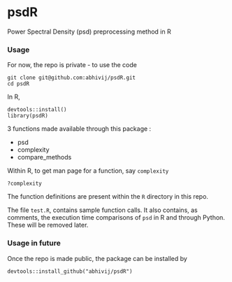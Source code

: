 # psdR
Power Spectral Density (psd) preprocessing method in R

### Usage

For now, the repo is private - to use the code
```
git clone git@github.com:abhivij/psdR.git
cd psdR
```

In R,
```
devtools::install()
library(psdR)
```

3 functions made available through this package :
* psd
* complexity
* compare_methods

Within R, to get man page for a function, say `complexity`
```
?complexity
```

The function definitions are present within the `R` directory in this repo.


The file `test.R`, contains sample function calls. It also contains, as comments, the execution time comparisons of `psd` in R and through Python.
These will be removed later.


### Usage in future

Once the repo is made public, the package can be installed by
```
devtools::install_github("abhivij/psdR")
```

